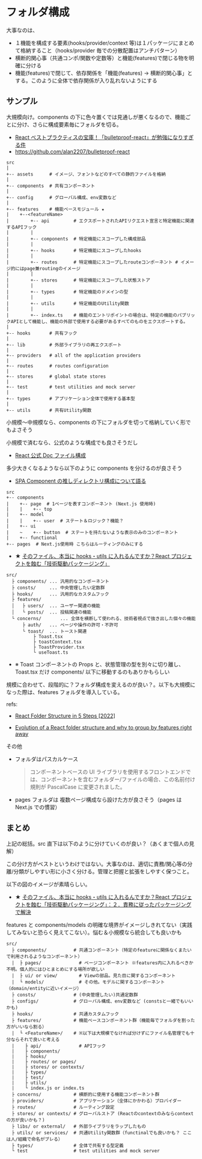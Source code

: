 # フォルダ構成

大事なのは、

- １機能を構成する要素(hooks/provider/context 等)は１パッケージにまとめて格納すること（hooks/provider 毎での分散配置はアンチパターン）
- 横断的関心事（共通コンポ/関数や定数等）と機能(features)で閉じる物を明確に分ける
- 機能(features)で閉じて、依存関係を「機能(features) -> 横断的関心事」とする。このように全体で依存関係が入り乱れないようにする

## サンプル

大規模向け。components の下に色々置くでは見通しが悪くなるので、機能ごとに分け、さらに構成要素毎にフォルダを切る。

- [React ベストプラクティスの宝庫！「bulletproof-react」が勉強になりすぎる件](https://zenn.dev/meijin/articles/bulletproof-react-is-best-architecture)
- https://github.com/alan2207/bulletproof-react

```
src
|
+-- assets      # イメージ、フォントなどのすべての静的ファイルを格納
|
+-- components  # 共有コンポーネント
|
+-- config      # グローバル構成、env変数など
|
+-- features    # 機能ベースモジュール ★
|    +--<featureName>
|        +-- api         # エクスポートされたAPIリクエスト宣言と特定機能に関連するAPIフック
|        |
|        +-- components  # 特定機能にスコープした構成部品
|        |
|        +-- hooks       # 特定機能にスコープしたhooks
|        |
|        +-- routes      # 特定機能にスコープしたrouteコンポーネント # イメージ的にはpage兼routingのイメージ
|        |
|        +-- stores      # 特定機能にスコープした状態ストア
|        |
|        +-- types       # 特定機能のドメインの型
|        |
|        +-- utils       # 特定機能のUtility関数
|        |
|        +-- index.ts    # 機能のエントリポイントの場合は、特定の機能のパブリックAPIとして機能し、機能の外部で使用する必要があるすべてのものをエクスポートする。
|
+-- hooks       # 共有フック
|
+-- lib         # 外部ライブラリの再エクスポート
|
+-- providers   # all of the application providers
|
+-- routes      # routes configuration
|
+-- stores      # global state stores
|
+-- test        # test utilities and mock server
|
+-- types       # アプリケーション全体で使用する基本型
|
+-- utils       # 共有Utility関数
```

小規模～中規模なら、components の下にフォルダを切って格納していく形でもよさそう

小規模で済むなら、公式のような構成でも良さそうだし

- [React 公式 Doc ファイル構成](https://ja.reactjs.org/docs/faq-structure.html)

多少大きくなるようなら以下のように components を分けるのが良さそう

- [SPA Component の推しディレクトリ構成について語る](https://zenn.dev/yoshiko/articles/99f8047555f700)

```
src
+-- components
|    +-- page  # 1ページを表すコンポーネント (Next.js 使用時)
|    |    +-- top
|    +-- model
|    |    +-- user  # ステート＆ロジック？機能？
|    +-- ui
|    ~    +-- button  # ステートを持たないような表示のみのコンポーネント
|    +-- functional
+-- pages  # Next.js使用時 こちらはルーティングのみにする
```

- ★ [そのファイル、本当に hooks・utils に入れるんですか？React プロジェクトを蝕む「技術駆動パッケージング」](https://qiita.com/honey32/items/dbf3c5a5a71636374567)

```
src/
  ├ components/ ... 汎用的なコンポーネント
  ├ consts/     ... 中央管理したい定数群
  ├ hooks/      ... 汎用的なカスタムフック
  ├ features/
  │   ├ users/  ... ユーザー関連の機能
  │   └ posts/  ... 投稿関連の機能
  └ concerns/       ... 全体を横断して使われる、技術者視点で抜き出した個々の機能
      ├ auth/   ... ページや操作の許可・不許可
      └ toast/  ... トースト関連
          ├ Toast.tsx
          ├ toastContext.tsx
          ├ ToastProvider.tsx
          └ useToast.ts
```

- ※ Toast コンポーネントの Props と、状態管理の型を別々に切り離し、Toast.tsx だけ components/ 以下に移動するのもありかもらしい

規模に合わせて、段階的に？フォルダ構成を変えるのが良い？。以下も大規模になった際は、features フォルダを導入している。

refs:

- [React Folder Structure in 5 Steps [2022]](https://www.robinwieruch.de/react-folder-structure/)

- [Evolution of a React folder structure and why to group by features right away](https://profy.dev/article/react-folder-structure)

その他

- フォルダはパスカルケース
  > コンポーネントベースの UI ライブラリを使用するフロントエンドでは、コンポーネントを含むフォルダー/ファイルの場合、この名前付け規則が PascalCase に変更されました。
- pages フォルダは 複数ページ構成なら設けた方が良さそう（pages は Next.js での慣習）

## まとめ

上記の総括。src 直下は以下のように分けていくのが良い？（あくまで個人の見解）

この分け方がベストというわけではない。大事なのは、適切に責務/関心等の分離/分類がしやすい形に小さく分ける。管理と把握と拡張をしやすく保つこと。

以下の図のイメージが素晴らしい。

- ★ [そのファイル、本当に hooks・utils に入れるんですか？React プロジェクトを蝕む「技術駆動パッケージング」：２．責務に従ったパッケージングで解決](https://qiita.com/honey32/items/dbf3c5a5a71636374567#%EF%BC%92%E8%B2%AC%E5%8B%99%E3%81%AB%E5%BE%93%E3%81%A3%E3%81%9F%E3%83%91%E3%83%83%E3%82%B1%E3%83%BC%E3%82%B8%E3%83%B3%E3%82%B0%E3%81%A7%E8%A7%A3%E6%B1%BA)

features と components/models の明確な境界がイメージしきれてない（実践してみないと恐らく見えてこない）。悩む＆小規模なら統合しても良いかも

```
src/
  ├ components/          # 共通コンポーネント（特定のfeatureに関係なくまたいで利用されるようなコンポーネント）
  |  ├ pages/              # ページコンポーネント ※features内に入れるべきか不明。個人的にはひとまとめにする場所が欲しい
  |  ├ ui/ or view/        # Viewの部品。見た目に関するコンポーネント
  |  └ models/             # その他。モデルに関するコンポーネント（domain/entityに近いイメージ）
  ├ consts/              # (中央管理したい)共通定数群
  ├ configs/             # グローバル構成、env変数など (constsと一緒でもいいかも)
  ├ hooks/               # 共通カスタムフック
  ├ features/            # 機能ベースコンポーネント群（機能毎でフォルダを割った方がいいなら割る）
  |  └ <FeatureName>/    # ※以下は大規模でなければ分けずにファイル名管理でも十分ならそれで良いと考える
  |    ├ api/              # APIフック
  |    ├ components/
  |    ├ hooks/
  |    ├ routes/ or pages/
  |    ├ stores/ or contexts/
  |    ├ types/
  |    ├ test/
  |    ├ utils/
  |    └ index.js or index.ts
  ├ concerns/            # 横断的に使用する機能コンポーネント群
  ├ providers/           # アプリケーション（全体にかかわる）プロバイダー
  ├ routes/              # ルーティング設定
  ├ stores/ or contexts/ # グローバルストア (Reactのcontextのみならcontextの方が良いかも？)
  ├ libs/ or external/   # 外部ライブラリをラップしたもの
  ├ utils/ or services/  # 共通Utility関数群（functinalでも良いかも？ ここは人/組織で命名がブレる）
  ├ types/               # 全体で共有する型定義
  └ test                 # test utilities and mock server
```

